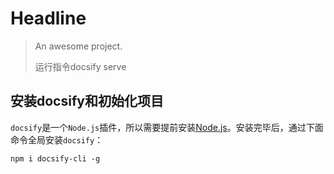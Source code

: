 # Headline

> An awesome project.
>
> 运行指令docsify serve

## 安装docsify和初始化项目[](https://www.cnblogs.com/throwable/p/13605289.html#安装docsify和初始化项目)

`docsify`是一个`Node.js`插件，所以需要提前安装[Node.js](https://nodejs.org/)。安装完毕后，通过下面命令全局安装`docsify`：

```shell
npm i docsify-cli -g
```

